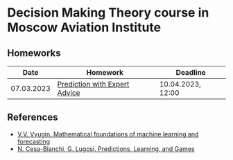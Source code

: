 # Decision Making Theory сourse in Moscow Aviation Institute

## Homeworks
| Date       | Homework | Deadline |
|------------|----------|----------|
| 07.03.2023 | [Prediction with Expert Advice](./hw/hw1.pdf) | 10.04.2023, 12:00 |

## References

- [V.V. Vyugin. Mathematical foundations of machine learning and forecasting](http://iitp.ru/upload/publications/6256/vyugin1.pdf)
- [N. Cesa-Bianchi, G. Lugosi. Predictions, Learning, and Games](https://www.ii.uni.wroc.pl/~lukstafi/pmwiki/uploads/AGT/Prediction_Learning_and_Games.pdf)
